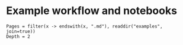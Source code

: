 
# Example workflow and notebooks

```@contents
Pages = filter(x -> endswith(x, ".md"), readdir("examples", join=true))
Depth = 2
```
